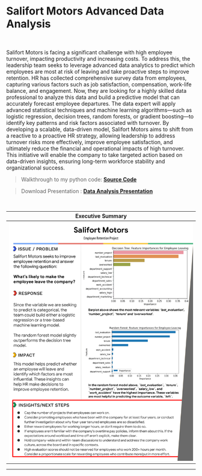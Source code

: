 # Salifort Motors Advanced Data Analysis

<br>

Salifort Motors is facing a significant challenge with high employee turnover, impacting productivity and increasing costs. To address this, the leadership team seeks to leverage advanced data analytics to predict which employees are most at risk of leaving and take proactive steps to improve retention. HR has collected comprehensive survey data from employees, capturing various factors such as job satisfaction, compensation, work-life balance, and engagement. Now, they are looking for a highly skilled data professional to analyze this data and build a predictive model that can accurately forecast employee departures. The data expert will apply advanced statistical techniques and machine learning algorithms—such as logistic regression, decision trees, random forests, or gradient boosting—to identify key patterns and risk factors associated with turnover. By developing a scalable, data-driven model, Salifort Motors aims to shift from a reactive to a proactive HR strategy, allowing leadership to address turnover risks more effectively, improve employee satisfaction, and ultimately reduce the financial and operational impacts of high turnover. This initiative will enable the company to take targeted action based on data-driven insights, ensuring long-term workforce stability and organizational success.

> Walkthrough to my python code: [**Source Code**](https://github.com/ashwinx09/Salifort_Motors_Advanced_Data_Analysis/blob/main/Salifort_Motors_Data_Analysis.ipynb)

> Download Presentation : [**Data Analysis Presentation**](https://github.com/ashwinx09/Salifort_Motors_Advanced_Data_Analysis/blob/main/Executive_summary.pptx)

<br>

| Executive Summary |
|-------------------|
| ![Executive Summary](https://github.com/ashwinx09/Salifort_Motors_Advanced_Data_Analysis/blob/main/Executive_summary.jpg) |

---
